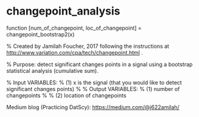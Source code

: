 # changepoint_analysis

function [num_of_changepoint, loc_of_changepoint] = changepoint_bootstrap2(x)

% Created by Jamilah Foucher, 2017 following the instructions at http://www.variation.com/cpa/tech/changepoint.html .

% Purpose: detect significant changes points in a signal using a bootstrap statistical analysis (cumulative sum).

% Input VARIABLES:
% (1) x is the signal (that you would like to detect significant changes points)
% 
% Output VARIABLES:
% (1) number of changepoints
% 
% (2) location of changepoints

Medium blog (Practicing DatScy): https://medium.com/@j622amilah/
